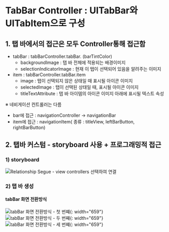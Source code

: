 # TabBar Controller : UITabBar와 UITabItem으로 구성

## 1. 탭 바에서의 접근은 모두 Controller통해 접근함
- tabBar : tabBarController.tabBar. (barTintColor)
    - backgroundImage : 탭 바 전체에 적용되는 배경이미지
    - selectionIndicatorImage : 현재 이 탭이 선택되어 있음을 알려주는 이미지
- item : tabBarController.tabBar.item
    - image : 탭이 선택되지 않은 상태일 때 표시될 아이콘 이미지
    - selectedImage : 탭이 선택된 상태일 때, 표시될 아이콘 이미지
    - titleTextAttribute : 탭 바 아이템의 아이콘 이미지 아래에 표시될 텍스트 속성
 
 ※ 네비게이션 컨트롤러는 다름
  - bar에 접근 : navigationController -> navigationBar
  - item에 접근 : navigationItem( 종류 : titleView, leftBarButton, rightBarButton)
  
## 2. 탭바 커스텀 - storyboard 사용 + 프로그래밍적 접근
### 1) storyboard
![Relationship Segue - view controllers 선택하여 연결](https://user-images.githubusercontent.com/48436020/100585429-ee09d280-3330-11eb-8db0-1c1db1a3f9b0.png)

### 2) 탭 바 생성
#### tabBar 화면 전환방식
![tabBar 화면 전환방식 - 첫 번쨰](https://user-images.githubusercontent.com/48436020/100686891-961bac00-33c2-11eb-9395-2b75cc953d99.png){: width="659"}
![tabBar 화면 전환방식 - 두 번쨰](https://user-images.githubusercontent.com/48436020/100686900-987e0600-33c2-11eb-8e9d-bd821118950c.png){: width="659"}
![tabBar 화면 전환방식 - 세 번쨰](https://user-images.githubusercontent.com/48436020/100686905-99af3300-33c2-11eb-918d-2442491cdb59.png){: width="659"}

```swift


```


